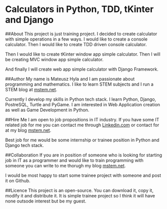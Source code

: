 # Calculators in Python, TDD, tKinter and Django

##About
This project is just training project. I decided
to create calculator with simple operations in a
few ways. I would like to create a console calculator.
Then I would like to create TDD driven console calculator.

Then I would like to create tKinter window app simple 
calculator. Then I will be creating MVC window app simple
calculator.

And finally I will create web app simple calculator with 
Django Framework.

##Author
My name is Mateusz Hyla and I am passionate about programming
and mathematics. I like to learn STEM subjects and I run 
a STEM blog at [mstem.net](https://mstem.net).

Currently I develop my skills in Python tech stack. I learn 
Python, Django, PostreSQL, Turtle and PyGame. I am interested 
in Web Application creation as well as Game Development in Python.

##Hire Me
I am open to job propositions in IT industry. If you have some IT
related job for me you can contact me through 
[Linkedin.com](https://www.linkedin.com/in/mateusz-hyla-mstem-net/) or 
contact for at my blog [mstem.net](https://mstem.net/contact/).

Best job for me would be some internship or trainee position in Python 
and Django tech stack.

##Collaboration
If you are in position of someone who is looking for starting 
job in IT as a programmer and would like to train programming with someone
you can write to me thorugh my blog [mstem.net](https://mstem.net/contact/).

I would be most happy to start some trainee project with someone and post
it on Github.

##Licence
This project is an open-source. You can download it, copy it, 
modify it and distribute it. It is simple trainee project so I think
it will have none outsode interest but be my guest.


